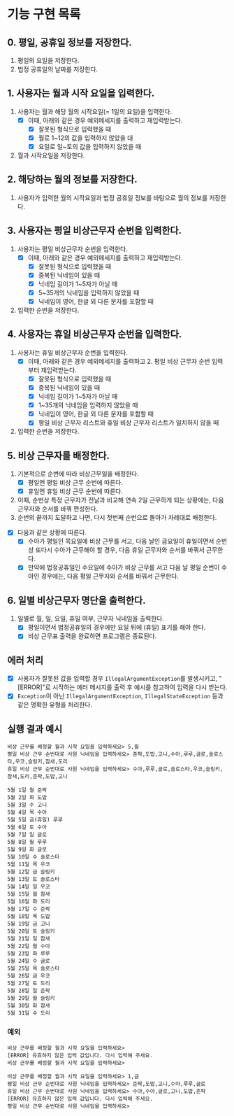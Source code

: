 
# 기능 구현 목록

## 0. 평일, 공휴일 정보를 저장한다.

1. 평일의 요일을 저장한다.
2. 법정 공휴일의 날짜를 저장한다.

## 1. 사용자는 월과 시작 요일을 입력한다.

1. 사용자는 월과 해당 월의 시작요일(= 1일의 요일)을 입력한다.
    - [x]  이때, 아래와 같은 경우 예외메세지를 출력하고 재입력받는다.
        - [x]  잘못된 형식으로 입력했을 때
        - [x]  월로 1~12의 값을 입력하지 않았을 대
        - [x]  요일로 일~토의 값을 입력하지 않았을 때
2. 월과 시작요일을 저장한다.

## 2. 해당하는 월의 정보를 저장한다.

1. 사용자가 입력한 월의 시작요일과 법정 공휴일 정보를 바탕으로 월의 정보를 저장한다.

## 3. 사용자는 평일 비상근무자 순번을 입력한다.

1. 사용자는 평일 비상근무자 순번을 입력한다.
    - [x]  이때, 아래와 같은 경우 예외메세지를 출력하고 재입력받는다.
        - [x]  잘못된 형식으로 입력했을 때
        - [x]  중복된 닉네임이 있을 때
        - [x]  닉네임 길이가 1~5자가 아닐 때
        - [x]  5~35개의 닉네임을 입력하지 않았을 때
        - [x] 닉네임이 영어, 한글 외 다른 문자를 포함할 때
2. 입력한 순번을 저장한다.

## 4. 사용자는 휴일 비상근무자 순번을 입력한다.

1. 사용자는 휴일 비상근무자 순번을 입력한다.
    - [x]  이때, 아래와 같은 경우 예외메세지를 출력하고 2. 평일 비상 근무자 순번 입력부터 재입력받는다.
        - [x]  잘못된 형식으로 입력했을 때
        - [x]  중복된 닉네임이 있을 때
        - [x]  닉네임 길이가 1~5자가 아닐 때
        - [x]  1~35개의 닉네임을 입력하지 않았을 때
        - [x] 닉네임이 영어, 한글 외 다른 문자를 포함할 때
        - [x]  평일 비상 근무자 리스트와 휴일 비상 근무자 리스트가 일치하지 않을 때
2. 입력한 순번을 저장한다.

## 5. 비상 근무자를 배정한다.

1. 기본적으로 순번에 따라 비상근무일을 배정한다.
    - [x]  평일엔 평일 비상 근무 순번에 따른다.
    - [x]  휴일엔 휴일 비상 근무 순번에 따른다.
2. 이때, 순번상 특정 근무자가 전날과 비교해 연속 2일 근무하게 되는 상황에는, 다음 근무자와 순서를 바꿔 편성한다.
3. 순번의 끝까지 도달하고 나면, 다시 첫번째 순번으로 돌아가 차례대로 배정한다.
- [x]  다음과 같은 상황에 따른다.
    - [x]  수아가 평일인 목요일에 비상 근무를 서고, 다음 날인 금요일이 휴일이면서 순번상 또다시 수아가 근무해야 할 경우, 다음 휴일 근무자와 순서를 바꿔서 근무한다.
    - [x]  만약에 법정공휴일인 수요일에 수아가 비상 근무를 서고 다음 날 평일 순번이 수아인 경우에는, 다음 평일 근무자와 순서를 바꿔서 근무한다.

## 6. 일별 비상근무자 명단을 출력한다.

1. 일별로 월, 일, 요일, 휴일 여부, 근무자 닉네임을 출력한다.
    - [x]  평일이면서 법정공휴일의 경우에만 요일 뒤에 (휴일) 표기를 해야 한다.
    - [x]  비상 근무표 출력을 완료하면 프로그램은 종료된다.

## 에러 처리

- [x]  사용자가 잘못된 값을 입력할 경우 `IllegalArgumentException`를 발생시키고, "[ERROR]"로 시작하는 에러 메시지를 출력 후 예시를 참고하여 입력을 다시 받는다.
- [x]  `Exception`이 아닌 `IllegalArgumentException`, `IllegalStateException` 등과 같은 명확한 유형을 처리한다.

## 실행 결과 예시

```
비상 근무를 배정할 월과 시작 요일을 입력하세요> 5,월
평일 비상 근무 순번대로 사원 닉네임을 입력하세요> 준팍,도밥,고니,수아,루루,글로,솔로스타,우코,슬링키,참새,도리
휴일 비상 근무 순번대로 사원 닉네임을 입력하세요> 수아,루루,글로,솔로스타,우코,슬링키,참새,도리,준팍,도밥,고니

5월 1일 월 준팍
5월 2일 화 도밥
5월 3일 수 고니
5월 4일 목 수아
5월 5일 금(휴일) 루루
5월 6일 토 수아
5월 7일 일 글로
5월 8일 월 루루
5월 9일 화 글로
5월 10일 수 솔로스타
5월 11일 목 우코
5월 12일 금 슬링키
5월 13일 토 솔로스타
5월 14일 일 우코
5월 15일 월 참새
5월 16일 화 도리
5월 17일 수 준팍
5월 18일 목 도밥
5월 19일 금 고니
5월 20일 토 슬링키
5월 21일 일 참새
5월 22일 월 수아
5월 23일 화 루루
5월 24일 수 글로
5월 25일 목 솔로스타
5월 26일 금 우코
5월 27일 토 도리
5월 28일 일 준팍
5월 29일 월 슬링키
5월 30일 화 참새
5월 31일 수 도리
```

### 예외

```
비상 근무를 배정할 월과 시작 요일을 입력하세요>
[ERROR] 유효하지 않은 입력 값입니다. 다시 입력해 주세요.
비상 근무를 배정할 월과 시작 요일을 입력하세요>
```

```
비상 근무를 배정할 월과 시작 요일을 입력하세요> 1,금
평일 비상 근무 순번대로 사원 닉네임을 입력하세요> 준팍,도밥,고니,수아,루루,글로
휴일 비상 근무 순번대로 사원 닉네임을 입력하세요> 수아,수아,글로,고니,도밥,준팍
[ERROR] 유효하지 않은 입력 값입니다. 다시 입력해 주세요.
평일 비상 근무 순번대로 사원 닉네임을 입력하세요>
```